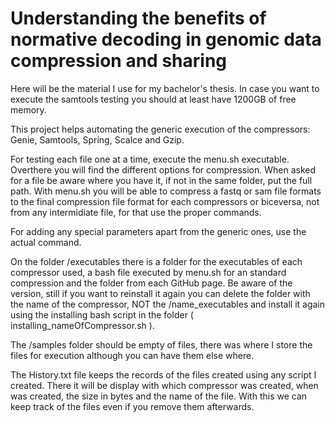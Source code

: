 # Understanding the benefits of normative decoding in genomic data compression and sharing
Here will be the material I use for my bachelor's thesis.
In case you want to execute the samtools testing you should at least have 1200GB of free memory.

This project helps automating the generic execution of the compressors: Genie, Samtools, Spring, Scalce and Gzip.

For testing each file one at a time, execute the menu.sh executable. 
Overthere you will find the different options for compression.
When asked for a file be aware where you have it, if not in the same folder, put the full path.
With menu.sh you will be able to compress a fastq or sam file formats to the final compression file 
 format for each compressors or biceversa, not from any intermidiate file, for that use the proper commands.

For adding any special parameters apart from the generic ones, use the actual command.

On the folder /executables there is a folder for the executables of each compressor used,
a bash file executed by menu.sh for an standard compression and the folder from each GitHub page.
Be aware of the version, still if you want to reinstall it again you can delete the folder with the name of
 the compressor, NOT the /name_executables and install it again using the installing bash script in the folder
 ( installing_nameOfCompressor.sh ).

The /samples folder should be empty of files, there was where I store the files for execution although you can
 have them else where.

The History.txt file keeps the records of the files created using any script I created. 
There it will be display with which compressor was created, when was created, the size in bytes and the name of the file.
With this we can keep track of the files even if you remove them afterwards. 
